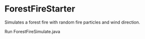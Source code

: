 # ForestFireStarter
Simulates a forest fire with random fire particles and wind direction.

Run ForestFireSimulate.java
